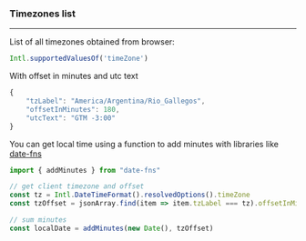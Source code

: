 ### Timezones list
---
List of all timezones obtained from browser:

```javascript
Intl.supportedValuesOf('timeZone')
```

With offset in minutes and utc text

```javascript
{
    "tzLabel": "America/Argentina/Rio_Gallegos",
    "offsetInMinutes": 180,
    "utcText": "GTM -3:00"
}
```

You can get local time using a function to add minutes with libraries like [date-fns](https://www.npmjs.com/package/date-fns)

```javascript
import { addMinutes } from "date-fns"

// get client timezone and offset
const tz = Intl.DateTimeFormat().resolvedOptions().timeZone
const tzOffset = jsonArray.find(item => item.tzLabel === tz).offsetInMinutes

// sum minutes
const localDate = addMinutes(new Date(), tzOffset)
```


